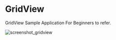 # GridView
GridView Sample Application For Beginners to refer.


![screenshot_gridview](https://cloud.githubusercontent.com/assets/6814816/16361697/89e0f0b6-3bb6-11e6-87ff-d178795f81c7.png)

